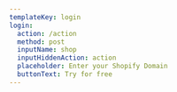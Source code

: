 ```yaml
---
templateKey: login
login:
  action: /action
  method: post
  inputName: shop
  inputHiddenAction: action
  placeholder: Enter your Shopify Domain
  buttonText: Try for free
---
```

